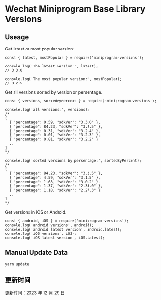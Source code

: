 
# Wechat Miniprogram Base Library Versions

## Useage

Get latest or most popular version:

```;
const { latest, mostPopular } = require('miniprogram-versions');

console.log('The latest version:', latest);
// 3.3.0

console.log('The most popular version:', mostPopular);
// 3.2.5

```

Get all versions sorted by version or persentage.

```
const { versions, sortedByPercent } = require('miniprogram-versions');

console.log('all versions:', versions);
/*
[
  { "percentage": 0.59, "sdkVer": "3.3.0" },
  { "percentage": 84.23, "sdkVer": "3.2.5" },
  { "percentage": 0.31, "sdkVer": "3.2.4" },
  { "percentage": 0.01, "sdkVer": "3.2.3" },
  { "percentage": 0.81, "sdkVer": "3.2.2" }
  ...
]
*/

console.log('sorted versions by persentage:', sortedByPercent);
/*
[
  { "percentage": 84.23, "sdkVer": "3.2.5" },
  { "percentage": 4.59, "sdkVer": "3.1.5" },
  { "percentage": 1.63, "sdkVer": "3.0.2" },
  { "percentage": 1.37, "sdkVer": "2.33.0" },
  { "percentage": 1.18, "sdkVer": "2.27.3" }
  ...
]
*/
```

Get versions in iOS or Android.

```
const { android, iOS } = require('miniprogram-versions');
console.log('android versions', android);
console.log('android latest version', android.latest);
console.log('iOS versions', iOS);
console.log('iOS latest version', iOS.latest);
```

## Manual Update Data

```
yarn update
```

## 更新时间

更新时间：2023 年 12 月 29 日
